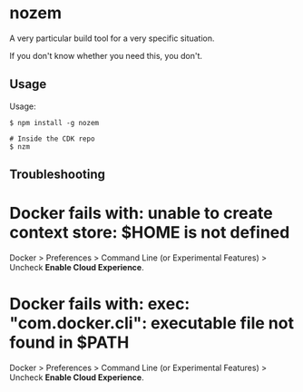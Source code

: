 # nozem

A very particular build tool for a very specific situation.

If you don't know whether you need this, you don't.

## Usage

Usage:

```
$ npm install -g nozem

# Inside the CDK repo
$ nzm
```

## Troubleshooting

# Docker fails with: unable to create context store: $HOME is not defined

Docker > Preferences > Command Line (or Experimental Features) > Uncheck **Enable Cloud Experience**.

# Docker fails with: exec: "com.docker.cli": executable file not found in $PATH

Docker > Preferences > Command Line (or Experimental Features) > Uncheck **Enable Cloud Experience**.
